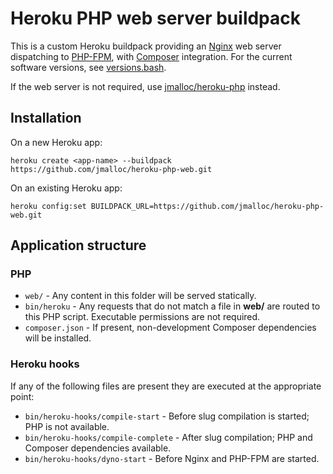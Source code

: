 # Heroku PHP web server buildpack

This is a custom Heroku buildpack providing an [Nginx] web server dispatching to
[PHP-FPM], with [Composer] integration. For the current software versions, see
[versions.bash].

If the web server is not required, use [jmalloc/heroku-php] instead.

## Installation

On a new Heroku app:

    heroku create <app-name> --buildpack https://github.com/jmalloc/heroku-php-web.git

On an existing Heroku app:

    heroku config:set BUILDPACK_URL=https://github.com/jmalloc/heroku-php-web.git

## Application structure

### PHP

  - `web/` - Any content in this folder will be served statically.
  - `bin/heroku` - Any requests that do not match a file in **web/** are routed
    to this PHP script. Executable permissions are not required.
  - `composer.json` - If present, non-development Composer dependencies will be
    installed.

### Heroku hooks

If any of the following files are present they are executed at the appropriate
point:

  - `bin/heroku-hooks/compile-start` - Before slug compilation is started; PHP
    is not available.
  - `bin/heroku-hooks/compile-complete` - After slug compilation; PHP and
    Composer dependencies available.
  - `bin/heroku-hooks/dyno-start` - Before Nginx and PHP-FPM are started.

<!-- References -->

[Composer]: http://getcomposer.org/
[jmalloc/heroku-php]: https://github.com/jmalloc/heroku-php
[PHP-FPM]: http://php-fpm.org/
[Nginx]: http://nginx.org/
[versions.bash]: lib/versions.bash
